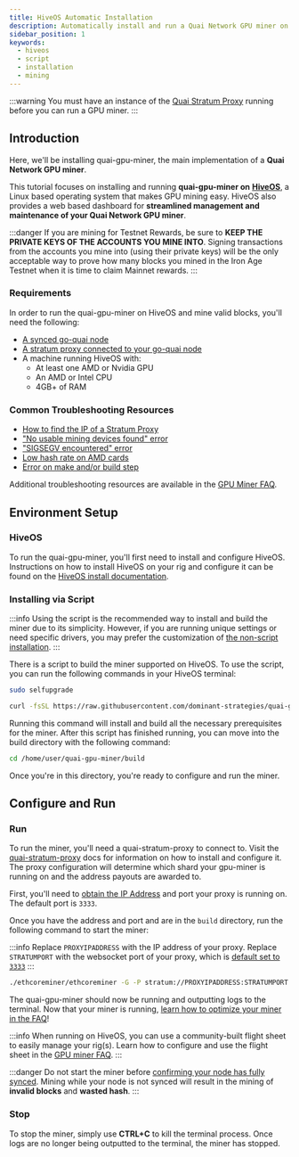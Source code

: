 ```yaml
---
title: HiveOS Automatic Installation
description: Automatically install and run a Quai Network GPU miner on HiveOS.
sidebar_position: 1
keywords:
  - hiveos
  - script
  - installation
  - mining
---
```


:::warning
You must have an instance of the [Quai Stratum Proxy](/participate/stratum-proxy/run-stratum.md) running before you can run a GPU miner.
:::

## Introduction

Here, we'll be installing quai-gpu-miner, the main implementation of a **Quai Network GPU miner**.

This tutorial focuses on installing and running **quai-gpu-miner on** [**HiveOS**](https://hiveon.com/os/), a Linux based operating system that makes GPU mining easy. HiveOS also provides a web based dashboard for **streamlined management and maintenance of your Quai Network GPU miner**.

:::danger
If you are mining for Testnet Rewards, be sure to **KEEP THE PRIVATE KEYS OF THE ACCOUNTS YOU MINE INTO**. Signing transactions from the accounts you mine into (using their private keys) will be the only acceptable way to prove how many blocks you mined in the Iron Age Testnet when it is time to claim Mainnet rewards.
:::

### Requirements

In order to run the quai-gpu-miner on HiveOS and mine valid blocks, you'll need the following:

- [A synced go-quai node](/participate/node/run-a-node.md)
- [A stratum proxy connected to your go-quai node](/participate/stratum-proxy/run-stratum.md)
- A machine running HiveOS with:
  - At least one AMD or Nvidia GPU
  - An AMD or Intel CPU
  - 4GB+ of RAM

### Common Troubleshooting Resources

- [How to find the IP of a Stratum Proxy](/participate/stratum-proxy/stratum-faq.md#stratum-ip-address)
- ["No usable mining devices found" error](/participate/mining/gpu-miner/gpu-miner-faq.md#no-opencl-platforms-found--no-usable-mining-devices)
- ["SIGSEGV encountered" error](/participate/mining/gpu-miner/gpu-miner-faq.md#sigsegv)
- [Low hash rate on AMD cards](/participate/mining/gpu-miner/gpu-miner-faq.md#amd-low-hash-rate)
- [Error on make and/or build step](/participate/mining/gpu-miner/gpu-miner-faq.md#error-on-make-andor-build)

Additional troubleshooting resources are available in the [GPU Miner FAQ](/participate/mining/gpu-miner/gpu-miner-faq.md).

## Environment Setup

### HiveOS

To run the quai-gpu-miner, you'll first need to install and configure HiveOS. Instructions on how to install HiveOS on your rig and configure it can be found on the [HiveOS install documentation](https://hiveon.com/install/).

### Installing via Script

:::info
Using the script is the recommended way to install and build the miner due to its simplicity. However, if you are running unique settings or need specific drivers, you may prefer the customization of [the non-script installation](/participate/mining/gpu-miner/hive-manual/hive-manual.md).
:::

There is a script to build the miner supported on HiveOS. To use the script, you can run the following commands in your HiveOS terminal:

```bash
sudo selfupgrade
```

```bash
curl -fsSL https://raw.githubusercontent.com/dominant-strategies/quai-gpu-miner/main/miner_deploy_script.sh | bash
```

Running this command will install and build all the necessary prerequisites for the miner. After this script has finished running, you can move into the build directory with the following command:

```bash
cd /home/user/quai-gpu-miner/build
```

Once you're in this directory, you're ready to configure and run the miner.

## Configure and Run

### Run

To run the miner, you'll need a quai-stratum-proxy to connect to. Visit the [quai-stratum-proxy](/participate/stratum-proxy/run-stratum.md) docs for information on how to install and configure it. The proxy configuration will determine which shard your gpu-miner is running on and the address payouts are awarded to.

First, you'll need to [obtain the IP Address](/participate/stratum-proxy/stratum-faq.md#stratum-ip-address) and port your proxy is running on. The default port is `3333`.

Once you have the address and port and are in the `build` directory, run the following command to start the miner:

:::info
Replace `PROXYIPADDRESS` with the IP address of your proxy. Replace `STRATUMPORT` with the websocket port of your proxy, which is [default set to `3333`](/participate/stratum-proxy/stratum-faq.md#stratum-port)
:::

```bash
./ethcoreminer/ethcoreminer -G -P stratum://PROXYIPADDRESS:STRATUMPORT
```

The quai-gpu-miner should now be running and outputting logs to the terminal. Now that your miner is running, [learn how to optimize your miner in the FAQ](/participate/mining/gpu-miner/gpu-miner-faq.md#optimization)!

:::info
When running on HiveOS, you can use a community-built flight sheet to easily manage your rig(s). Learn how to configure and use the flight sheet in the [GPU miner FAQ](/participate/mining/gpu-miner/gpu-miner-faq.md#flight-sheet).
:::

:::danger
Do not start the miner before [confirming your node has fully synced](/participate/node/node-faq.md#check-sync-status). Mining while your node is not synced will result in the mining of **invalid blocks** and **wasted hash**.
:::

### Stop

To stop the miner, simply use **CTRL+C** to kill the terminal process. Once logs are no longer being outputted to the terminal, the miner has stopped.
